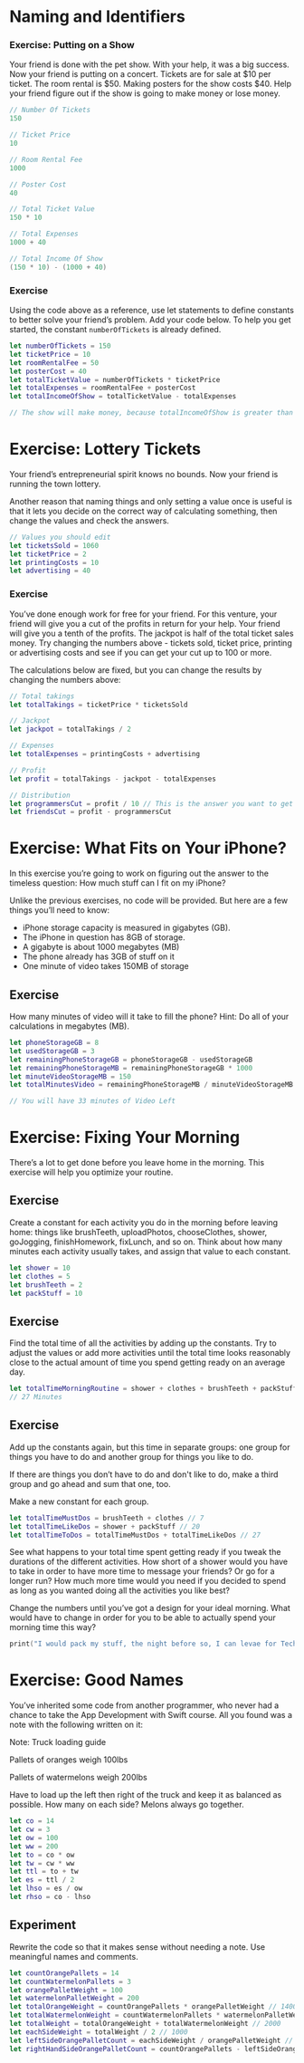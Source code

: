 # Naming and Identifiers

### Exercise: Putting on a Show
Your friend is done with the pet show. With your help, it was a big success. Now your friend is putting on a concert. Tickets are for sale at $10 per ticket. The room rental is $50. Making posters for the show costs $40. Help your friend figure out if the show is going to make money or lose money.

```swift
// Number Of Tickets
150

// Ticket Price
10

// Room Rental Fee
1000

// Poster Cost
40

// Total Ticket Value
150 * 10

// Total Expenses
1000 + 40

// Total Income Of Show
(150 * 10) - (1000 + 40)
```

### Exercise
Using the code above as a reference, use let statements to define constants to better solve your friend’s problem.
Add your code below. To help you get started, the constant ```numberOfTickets``` is already defined.

```swift
let numberOfTickets = 150
let ticketPrice = 10
let roomRentalFee = 50
let posterCost = 40
let totalTicketValue = numberOfTickets * ticketPrice
let totalExpenses = roomRentalFee + posterCost
let totalIncomeOfShow = totalTicketValue - totalExpenses

// The show will make money, because totalIncomeOfShow is greater than 0.
```

# Exercise: Lottery Tickets
Your friend’s entrepreneurial spirit knows no bounds. Now your friend is running the town lottery.

Another reason that naming things and only setting a value once is useful is that it lets you decide on the correct way of calculating something, then change the values and check the answers.

```swift
// Values you should edit
let ticketsSold = 1060
let ticketPrice = 2
let printingCosts = 10
let advertising = 40
```

### Exercise
You’ve done enough work for free for your friend. For this venture, your friend will give you a cut of the profits in return for your help. Your friend will give you a tenth of the profits. The jackpot is half of the total ticket sales money. Try changing the numbers above - tickets sold, ticket price, printing or advertising costs and see if you can get your cut up to 100 or more.

The calculations below are fixed, but you can change the results by changing the numbers above:

```swift
// Total takings
let totalTakings = ticketPrice * ticketsSold

// Jackpot
let jackpot = totalTakings / 2

// Expenses
let totalExpenses = printingCosts + advertising

// Profit
let profit = totalTakings - jackpot - totalExpenses

// Distribution
let programmersCut = profit / 10 // This is the answer you want to get over 100! 👉 
let friendsCut = profit - programmersCut
```

# Exercise: What Fits on Your iPhone?

In this exercise you’re going to work on figuring out the answer to the timeless question: How much stuff can I fit on my iPhone?

Unlike the previous exercises, no code will be provided. But here are a few things you’ll need to know:

* iPhone storage capacity is measured in gigabytes (GB).
* The iPhone in question has 8GB of storage.
* A gigabyte is about 1000 megabytes (MB)
* The phone already has 3GB of stuff on it
* One minute of video takes 150MB of storage

## Exercise

How many minutes of video will it take to fill the phone?
Hint: Do all of your calculations in megabytes (MB).

```swift
let phoneStorageGB = 8
let usedStorageGB = 3
let remainingPhoneStorageGB = phoneStorageGB - usedStorageGB
let remainingPhoneStorageMB = remainingPhoneStorageGB * 1000
let minuteVideoStorageMB = 150
let totalMinutesVideo = remainingPhoneStorageMB / minuteVideoStorageMB

// You will have 33 minutes of Video Left
```
# Exercise: Fixing Your Morning

There’s a lot to get done before you leave home in the morning. This exercise will help you optimize your routine.

## Exercise
Create a constant for each activity you do in the morning before leaving home: things like brushTeeth, uploadPhotos, chooseClothes, shower, goJogging, finishHomework, fixLunch, and so on. Think about how many minutes each activity usually takes, and assign that value to each constant.

```swift
let shower = 10
let clothes = 5
let brushTeeth = 2
let packStuff = 10
```

## Exercise
Find the total time of all the activities by adding up the constants. Try to adjust the values or add more activities until the total time looks reasonably close to the actual amount of time you spend getting ready on an average day.

```swift
let totalTimeMorningRoutine = shower + clothes + brushTeeth + packStuff
// 27 Minutes
```

## Exercise
Add up the constants again, but this time in separate groups: one group for things you have to do and another group for things you like to do.

If there are things you don’t have to do and don't like to do, make a third group and go ahead and sum that one, too. 

Make a new constant for each group.

```swift
let totalTimeMustDos = brushTeeth + clothes // 7
let totalTimeLikeDos = shower + packStuff // 20
let totalTimeToDos = totalTimeMustDos + totalTimeLikeDos // 27
```
See what happens to your total time spent getting ready if you tweak the durations of the different activities. How short of a shower would you have to take in order to have more time to message your friends? Or go for a longer run? How much more time would you need if you decided to spend as long as you wanted doing all the activities you like best?

Change the numbers until you’ve got a design for your ideal morning. What would have to change in order for you to be able to actually spend your morning time this way?

```swift
print("I would pack my stuff, the night before so, I can levae for Tech 7 minutes earlier")
```

# Exercise: Good Names
You’ve inherited some code from another programmer, who never had a chance to take the App Development with Swift course. All you found was a note with the following written on it:

Note:
Truck loading guide

Pallets of oranges weigh 100lbs

Pallets of watermelons weigh 200lbs

Have to load up the left then right of the truck and keep it as balanced as possible. How many on each side? Melons always go together.

``` swift
let co = 14
let cw = 3
let ow = 100
let ww = 200
let to = co * ow
let tw = cw * ww
let ttl = to + tw
let es = ttl / 2
let lhso = es / ow
let rhso = co - lhso
```

## Experiment
Rewrite the code so that it makes sense without needing a note. Use meaningful names and comments.

```swift
let countOrangePallets = 14
let countWatermelonPallets = 3
let orangePalletWeight = 100
let watermelonPalletWeight = 200
let totalOrangeWeight = countOrangePallets * orangePalletWeight // 1400
let totalWatermelonWeight = countWatermelonPallets * watermelonPalletWeight // 600
let totalWeight = totalOrangeWeight + totalWatermelonWeight // 2000
let eachSideWeight = totalWeight / 2 // 1000
let leftSideOrangePalletCount = eachSideWeight / orangePalletWeight // 10
let rightHandSideOrangePalletCount = countOrangePallets - leftSideOrangePalletCount // 4
```
